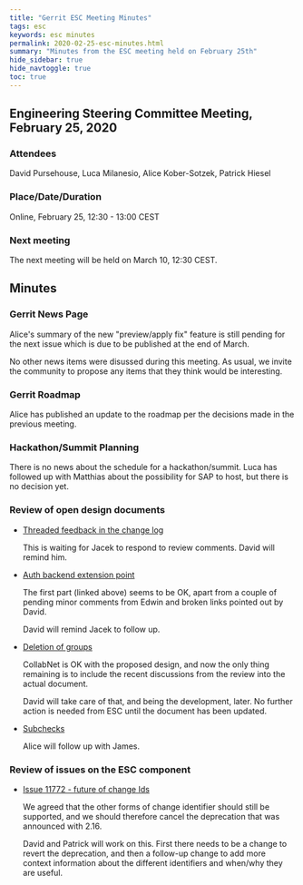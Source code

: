 ```yaml
---
title: "Gerrit ESC Meeting Minutes"
tags: esc
keywords: esc minutes
permalink: 2020-02-25-esc-minutes.html
summary: "Minutes from the ESC meeting held on February 25th"
hide_sidebar: true
hide_navtoggle: true
toc: true
---
```


## Engineering Steering Committee Meeting, February 25, 2020

### Attendees

David Pursehouse, Luca Milanesio, Alice Kober-Sotzek, Patrick Hiesel

### Place/Date/Duration

Online, February 25, 12:30 - 13:00 CEST

### Next meeting

The next meeting will be held on March 10, 12:30 CEST.

## Minutes

### Gerrit News Page

Alice's summary of the new "preview/apply fix" feature is still pending
for the next issue which is due to be published at the end of March.

No other news items were disussed during this meeting. As usual, we invite
the community to propose any items that they think would be interesting.

### Gerrit Roadmap

Alice has published an update to the roadmap per the decisions made in
the previous meeting.

### Hackathon/Summit Planning

There is no news about the schedule for a hackathon/summit. Luca has followed
up with Matthias about the possibility for SAP to host, but there is no
decision yet.

### Review of open design documents

* [Threaded feedback in the change log](https://gerrit-review.googlesource.com/c/homepage/+/245316)

  This is waiting for Jacek to respond to review comments. David will remind him.

* [Auth backend extension point](https://gerrit-review.googlesource.com/c/homepage/+/246449)

  The first part (linked above) seems to be OK, apart from a couple of pending
  minor comments from Edwin and broken links pointed out by David.

  David will remind Jacek to follow up.

* [Deletion of groups](https://gerrit-review.googlesource.com/c/homepage/+/246928)

  CollabNet is OK with the proposed design, and now the only thing remaining is
  to include the recent discussions from the review into the actual document.

  David will take care of that, and being the development, later. No further
  action is needed from ESC until the document has been updated.

* [Subchecks](https://gerrit-review.googlesource.com/c/homepage/+/235693)

  Alice will follow up with James.

### Review of issues on the ESC component

* [Issue 11772 - future of change Ids](https://bugs.chromium.org/p/gerrit/issues/detail?id=11772)

  We agreed that the other forms of change identifier should still be supported,
  and we should therefore cancel the deprecation that was announced with 2.16.

  David and Patrick will work on this. First there needs to be a change to revert
  the deprecation, and then a follow-up change to add more context information about
  the different identifiers and when/why they are useful.
